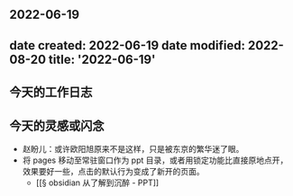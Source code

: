 2022-06-19
---
date created: 2022-06-19
date modified: 2022-08-20
title: '2022-06-19'
---

## 今天的工作日志

## 今天的灵感或闪念

- 赵盼儿：或许欧阳旭原来不是这样，只是被东京的繁华迷了眼。
- 将 pages 移动至常驻窗口作为 ppt 目录，或者用锁定功能比直接原地点开，效果要好一些，点击的默认行为变成了新开的页面。
	- [[§ obsidian 从了解到沉醉 - PPT]]
